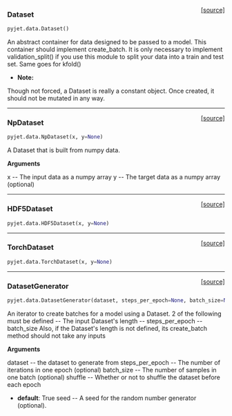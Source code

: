 <span style="float:right;">[[source]](https://github.com/PyJet/tree/master/pyjet/pyjet/data.py#L11)</span>
### Dataset

```python
pyjet.data.Dataset()
```


An abstract container for data designed to be passed to a model.
This container should implement create_batch. It is only necessary
to implement validation_split() if you use this module to split your
data into a train and test set. Same goes for kfold()

- ____Note__:__

Though not forced, a Dataset is really a constant object. Once created,
it should not be mutated in any way.

----

<span style="float:right;">[[source]](https://github.com/PyJet/tree/master/pyjet/pyjet/data.py#L184)</span>
### NpDataset

```python
pyjet.data.NpDataset(x, y=None)
```


A Dataset that is built from numpy data.

__Arguments__

x -- The input data as a numpy array
y -- The target data as a numpy array (optional)

----

<span style="float:right;">[[source]](https://github.com/PyJet/tree/master/pyjet/pyjet/data.py#L298)</span>
### HDF5Dataset

```python
pyjet.data.HDF5Dataset(x, y=None)
```

----

<span style="float:right;">[[source]](https://github.com/PyJet/tree/master/pyjet/pyjet/data.py#L305)</span>
### TorchDataset

```python
pyjet.data.TorchDataset(x, y=None)
```

----

<span style="float:right;">[[source]](https://github.com/PyJet/tree/master/pyjet/pyjet/data.py#L72)</span>
### DatasetGenerator

```python
pyjet.data.DatasetGenerator(dataset, steps_per_epoch=None, batch_size=None, shuffle=True, seed=None)
```


An iterator to create batches for a model using a Dataset. 2 of the
following must be defined
-- The input Dataset's length
-- steps_per_epoch
-- batch_size
Also, if the Dataset's length is not defined, its create_batch method
should not take any inputs

__Arguments__

dataset -- the dataset to generate from
steps_per_epoch -- The number of iterations in one epoch (optional)
batch_size -- The number of samples in one batch (optional)
shuffle -- Whether or not to shuffle the dataset before each epoch
- __default__: True
seed -- A seed for the random number generator (optional).

